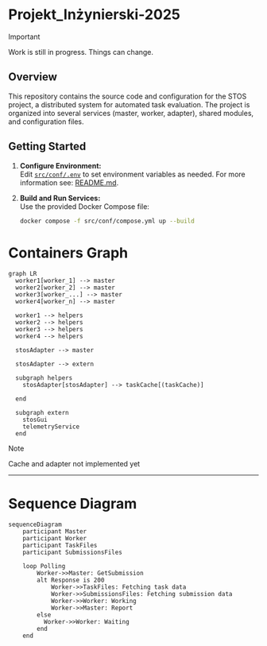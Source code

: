 # Projekt_Inżynierski-2025

> [!IMPORTANT]
> Work is still in progress. Things can change.

## Overview

This repository contains the source code and configuration for the STOS project, a distributed system for automated task evaluation. The project is organized into several services (master, worker, adapter), shared modules, and configuration files.

## Getting Started

1. **Configure Environment:**  
   Edit [`src/conf/.env`](src/conf/.env) to set environment variables as needed.
   For more information see: [README.md](src/conf/README.md).

2. **Build and Run Services:**  
   Use the provided Docker Compose file:
    ```sh
   docker compose -f src/conf/compose.yml up --build
    ```

# Containers Graph
```mermaid
graph LR
  worker1[worker_1] --> master
  worker2[worker_2] --> master
  worker3[worker_...] --> master
  worker4[worker_n] --> master

  worker1 --> helpers
  worker2 --> helpers
  worker3 --> helpers
  worker4 --> helpers

  stosAdapter --> master

  stosAdapter --> extern

  subgraph helpers
    stosAdapter[stosAdapter] --> taskCache[(taskCache)]

  end
  
  subgraph extern
    stosGui
    telemetryService
  end
```
> [!NOTE]
> Cache and adapter not implemented yet

---

# Sequence Diagram
```mermaid
sequenceDiagram
    participant Master
    participant Worker
    participant TaskFiles
    participant SubmissionsFiles
    
    loop Polling
        Worker->>Master: GetSubmission
        alt Response is 200
            Worker->>TaskFiles: Fetching task data
            Worker->>SubmissionsFiles: Fetching submission data
            Worker->>Worker: Working
            Worker->>Master: Report
        else
          Worker->>Worker: Waiting
        end
    end
```

